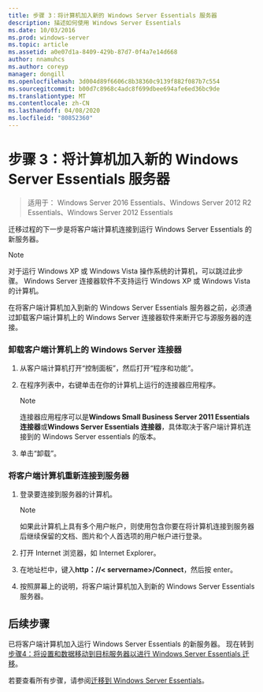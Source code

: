 ```yaml
---
title: 步骤 3：将计算机加入新的 Windows Server Essentials 服务器
description: 描述如何使用 Windows Server Essentials
ms.date: 10/03/2016
ms.prod: windows-server
ms.topic: article
ms.assetid: a0e07d1a-8409-429b-87d7-0f4a7e14d668
author: nnamuhcs
ms.author: coreyp
manager: dongill
ms.openlocfilehash: 3d004d89f6606c8b38360c9139f882f087b7c554
ms.sourcegitcommit: b00d7c8968c4adc8f699dbee694afe6ed36bc9de
ms.translationtype: MT
ms.contentlocale: zh-CN
ms.lasthandoff: 04/08/2020
ms.locfileid: "80852360"
---
```

# <a name="step-3-join-computers-to-the-new-windows-server-essentials-server"></a>步骤 3：将计算机加入新的 Windows Server Essentials 服务器

>适用于： Windows Server 2016 Essentials、Windows Server 2012 R2 Essentials、Windows Server 2012 Essentials

迁移过程的下一步是将客户端计算机连接到运行 Windows Server Essentials 的新服务器。  
  
> [!NOTE]
>  对于运行 Windows XP 或 Windows Vista 操作系统的计算机，可以跳过此步骤。 Windows Server 连接器软件不支持运行 Windows XP 或 Windows Vista 的计算机。  
  
 在将客户端计算机加入到新的 Windows Server Essentials 服务器之前，必须通过卸载客户端计算机上的 Windows Server 连接器软件来断开它与源服务器的连接。  
  
### <a name="to-uninstall-windows-server-connector-on-a-client-computer"></a>卸载客户端计算机上的 Windows Server 连接器  
  
1.  从客户端计算机打开“控制面板”，然后打开“程序和功能”。  
  
2.  在程序列表中，右键单击在你的计算机上运行的连接器应用程序。  
  
    > [!NOTE]
    >  连接器应用程序可以是**Windows Small Business Server 2011 Essentials 连接器**或**Windows Server Essentials 连接器**，具体取决于客户端计算机连接到的 Windows Server essentials 的版本。  
  
3.  单击“卸载”。  
  
### <a name="to-reconnect-a-client-computer-to-the-server"></a>将客户端计算机重新连接到服务器  
  
1.  登录要连接到服务器的计算机。  
  
    > [!NOTE]
    >  如果此计算机上具有多个用户帐户，则使用包含你要在将计算机连接到服务器后继续保留的文档、图片和个人首选项的用户帐户进行登录。  
  
2.  打开 Internet 浏览器，如 Internet Explorer。  
  
3.  在地址栏中，键入**http：//< servername\>/Connect**，然后按 enter。  
  
4.  按照屏幕上的说明，将客户端计算机加入到新的 Windows Server Essentials 服务器。  
  
## <a name="next-steps"></a>后续步骤  
 已将客户端计算机加入运行 Windows Server Essentials 的新服务器。 现在转到[步骤4：将设置和数据移动到目标服务器以进行 Windows Server Essentials 迁移](Step-4--Move-settings-and-data-to-the-Destination-Server-for-Windows-Server-Essentials-migration.md)。  
  

若要查看所有步骤，请参阅[迁移到 Windows Server Essentials](Migrate-from-Previous-Versions-to-Windows-Server-Essentials-or-Windows-Server-Essentials-Experience.md)。

